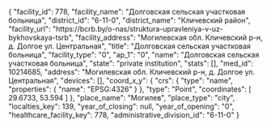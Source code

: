 {
    "facility_id": 778,
    "facility_name": "Долговская сельская участковая больница",
    "district_id": "6-11-0",
    "district_name": "Кличевский район",
    "facility_url": "https:\/\/bcrb.by\/o-nas\/struktura-upravleniya-v-uz-bykhovskaya-tsrb",
    "facility_address": "Могилевская обл. Кличевский р-н, д. Долгое ул. Центральная",
    "title": "Долговская сельская участковая больница",
    "facility_type": "0",
    "ap_1": "0",
    "name": "Долговская сельская участковая больница",
    "state": "private institution",
    "stats": [],
    "med_id": 10214685,
    "address": "Могилевская обл. Кличевский р-н, д. Долгое ул. Центральная",
    "devices": [],
    "coord_x_y": {
        "crs": {
            "type": "name",
            "properties": {
                "name": "EPSG:4326"
            }
        },
        "type": "Point",
        "coordinates": [
            29.6733,
            53.594
        ]
    },
    "place_name": "Могилев",
    "place_type": "city",
    "localties_key": 139,
    "year_of_closing": null,
    "year_of_opening": "0",
    "healthcare_facility_key": 778,
    "administrative_division_id": "6-11-0"
}